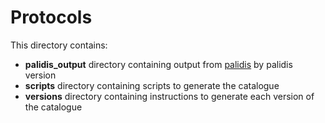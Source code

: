 # Protocols

This directory contains:
- **palidis_output** directory containing output from [palidis](https://github.com/blue-moon22/palidis) by palidis version
- **scripts** directory containing scripts to generate the catalogue
- **versions** directory containing instructions to generate each version of the catalogue
